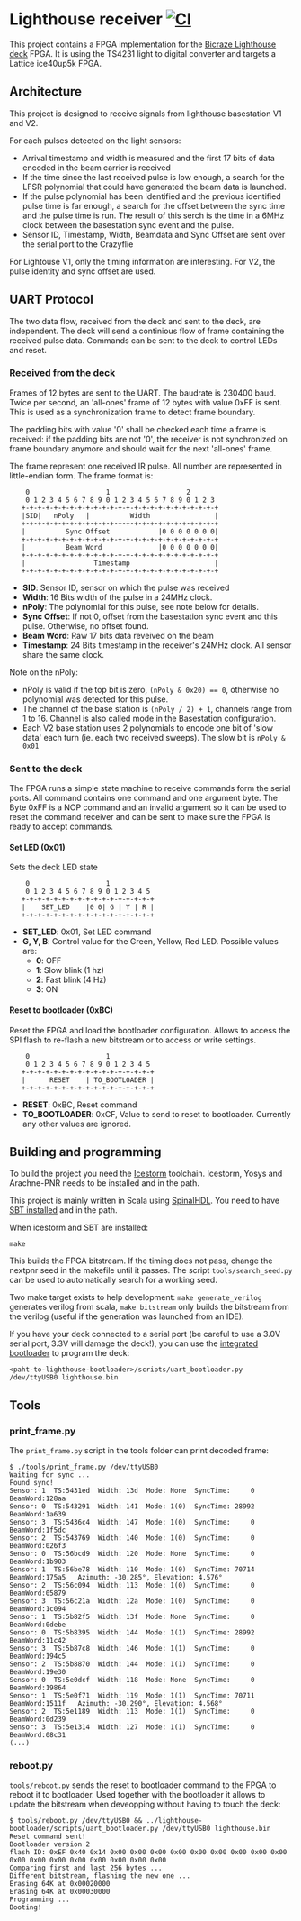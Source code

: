 # Lighthouse receiver [![CI](https://github.com/bitcraze/lighthouse-fpga/workflows/CI/badge.svg)](https://github.com/bitcraze/lighthouse-fpga/actions?query=workflow%3ACI)

This project contains a FPGA implementation for the [Bicraze Lighthouse deck](https://www.bitcraze.io/lighthouse-positioning-deck/) FPGA.
It is using the TS4231 light to digital converter and targets a Lattice ice40up5k FPGA.

## Architecture

This project is designed to receive signals from lighthouse basestation V1 and V2. 

For each pulses detected on the light sensors:
 - Arrival timestamp and width is measured and the first 17 bits of data encoded in the beam carrier is received
 - If the time since the last received pulse is low enough, a search for the
   LFSR polynomial that could have generated the beam data is launched.
 - If the pulse polynomial has been identified and the previous identified pulse
   time is far enough, a search for the offset between the sync time and the
   pulse time is run. The result of this serch is the time in a 6MHz clock between
   the basestation sync event and the pulse.
 - Sensor ID, Timestamp, Width, Beamdata and Sync Offset are sent over the serial
   port to the Crazyflie

For Lightouse V1, only the timing information are interesting. For V2, the pulse
identity and sync offset are used.

## UART Protocol

The two data flow, received from the deck and sent to the deck, are independent.
The deck will send a continious flow of frame containing the received pulse
data. Commands can be sent to the deck to control LEDs and reset.

### Received from the deck

Frames of 12 bytes are sent to the UART. The baudrate is 230400 baud.
Twice per second, an 'all-ones' frame of 12 bytes with value 0xFF is sent.
This is used as a synchronization frame to detect frame boundary.

The padding bits with value '0' shall be checked each time a frame is received:
if the padding bits are not '0', the receiver is not synchronized on frame
boundary anymore and should wait for the next 'all-ones' frame.

The frame represent one received IR pulse. All number are represented in
little-endian form. The frame format is:
```
    0                   1                   2       
    0 1 2 3 4 5 6 7 8 9 0 1 2 3 4 5 6 7 8 9 0 1 2 3 
   +-+-+-+-+-+-+-+-+-+-+-+-+-+-+-+-+-+-+-+-+-+-+-+-+
   |SID|   nPoly   |          Width                |
   +-+-+-+-+-+-+-+-+-+-+-+-+-+-+-+-+-+-+-+-+-+-+-+-+
   |          Sync Offset            |0 0 0 0 0 0 0|
   +-+-+-+-+-+-+-+-+-+-+-+-+-+-+-+-+-+-+-+-+-+-+-+-+
   |          Beam Word              |0 0 0 0 0 0 0|
   +-+-+-+-+-+-+-+-+-+-+-+-+-+-+-+-+-+-+-+-+-+-+-+-+
   |                 Timestamp                     |
   +-+-+-+-+-+-+-+-+-+-+-+-+-+-+-+-+-+-+-+-+-+-+-+-+
```

 - **SID**: Sensor ID, sensor on which the pulse was received
 - **Width**: 16 Bits width of the pulse in a 24MHz clock.
 - **nPoly**: The polynomial for this pulse, see note below for details.
 - **Sync Offset**: If not 0, offset from the basestation sync event and this pulse. Otherwise, no offset found.
 - **Beam Word**: Raw 17 bits data reveived on the beam
 - **Timestamp**: 24 Bits timestamp in the receiver's 24MHz clock. All sensor share the same clock.

Note on the nPoly:
 - nPoly is valid if the top bit is zero, ```(nPoly & 0x20) == 0```, otherwise no polynomial was detected for this pulse.
 - The channel of the base station is ```(nPoly / 2) + 1```, channels range from 1 to 16. Channel is also called mode in the Basestation configuration.
 - Each V2 base station uses 2 polynomials to encode one bit of 'slow data' each turn (ie. each two received sweeps). The slow bit is ```nPoly & 0x01```

### Sent to the deck

The FPGA runs a simple state machine to receive commands form the serial ports.
All command contains one command and one argument byte. The Byte 0xFF is a NOP
command and an invalid argument so it can be used to reset the command receiver
and can be sent to make sure the FPGA is ready to accept commands.

#### Set LED (0x01)

Sets the deck LED state

```
    0                   1
    0 1 2 3 4 5 6 7 8 9 0 1 2 3 4 5 
   +-+-+-+-+-+-+-+-+-+-+-+-+-+-+-+-+
   |    SET_LED    |0 0| G | Y | R |
   +-+-+-+-+-+-+-+-+-+-+-+-+-+-+-+-+
```
 - **SET_LED**: 0x01, Set LED command
 - **G, Y, B**: Control value for the Green, Yellow, Red LED. Possible values are:
   - **0**: OFF
   - **1**: Slow blink (1 hz)
   - **2**: Fast blink (4 Hz)
   - **3**: ON

#### Reset to bootloader (0xBC)

Reset the FPGA and load the bootloader configuration. Allows to access the SPI
flash to re-flash a new bitstream or to access or write settings.

```
    0                   1
    0 1 2 3 4 5 6 7 8 9 0 1 2 3 4 5 
   +-+-+-+-+-+-+-+-+-+-+-+-+-+-+-+-+
   |      RESET    | TO_BOOTLOADER |
   +-+-+-+-+-+-+-+-+-+-+-+-+-+-+-+-+
```
- **RESET**: 0xBC, Reset command
- **TO_BOOTLOADER**: 0xCF, Value to send to reset to bootloader. Currently any
  other values are ignored.


## Building and programming

To build the project you need the [Icestorm](http://www.clifford.at/icestorm/#install) toolchain. Icestorm, Yosys and Arachne-PNR needs to be installed and in the path.

This project is mainly written in Scala using [SpinalHDL](https://spinalhdl.github.io/SpinalDoc-RTD/).
You need to have [SBT installed](https://www.scala-sbt.org/download.html) and in the path.

When icestorm and SBT are installed:
```
make
```

This builds the FPGA bitstream. If the timing does not pass, change the nextpnr seed in the makefile until it passes.
The script ```tools/search_seed.py``` can be used to automatically search for a working seed.

Two make target exists to help development: ```make generate_verilog```
generates verilog from scala, ```make bitstream``` only builds the bitstream from
the verilog (useful if the generation was launched from an IDE).

If you have your deck connected to a serial port (be careful to use a 3.0V serial port, 3.3V will damage the deck!),
you can use the [integrated bootloader](https://github.com/bitcraze/lighthouse-bootloader) to program the deck:
```
<paht-to-lighthouse-bootloader>/scripts/uart_bootloader.py /dev/ttyUSB0 lighthouse.bin
```

## Tools

### print_frame.py

The ```print_frame.py``` script in the tools folder can print decoded frame:

```
$ ./tools/print_frame.py /dev/ttyUSB0
Waiting for sync ...
Found sync!
Sensor: 1  TS:5431ed  Width: 13d  Mode: None  SyncTime:     0  BeamWord:128aa
Sensor: 0  TS:543291  Width: 141  Mode: 1(0)  SyncTime: 28992  BeamWord:1a639
Sensor: 3  TS:5436c4  Width: 147  Mode: 1(0)  SyncTime:     0  BeamWord:1f5dc
Sensor: 2  TS:543769  Width: 140  Mode: 1(0)  SyncTime:     0  BeamWord:026f3
Sensor: 0  TS:56bcd9  Width: 120  Mode: None  SyncTime:     0  BeamWord:1b903
Sensor: 1  TS:56be78  Width: 110  Mode: 1(0)  SyncTime: 70714  BeamWord:175a5   Azimuth: -30.285°, Elevation: 4.576°
Sensor: 2  TS:56c094  Width: 113  Mode: 1(0)  SyncTime:     0  BeamWord:05879
Sensor: 3  TS:56c21a  Width: 12a  Mode: 1(0)  SyncTime:     0  BeamWord:1c094
Sensor: 1  TS:5b82f5  Width: 13f  Mode: None  SyncTime:     0  BeamWord:0debe
Sensor: 0  TS:5b8395  Width: 144  Mode: 1(1)  SyncTime: 28992  BeamWord:11c42
Sensor: 3  TS:5b87c8  Width: 146  Mode: 1(1)  SyncTime:     0  BeamWord:194c5
Sensor: 2  TS:5b8870  Width: 144  Mode: 1(1)  SyncTime:     0  BeamWord:19e30
Sensor: 0  TS:5e0dcf  Width: 118  Mode: None  SyncTime:     0  BeamWord:19864
Sensor: 1  TS:5e0f71  Width: 119  Mode: 1(1)  SyncTime: 70711  BeamWord:1511f   Azimuth: -30.290°, Elevation: 4.568°
Sensor: 2  TS:5e1189  Width: 113  Mode: 1(1)  SyncTime:     0  BeamWord:0d239
Sensor: 3  TS:5e1314  Width: 127  Mode: 1(1)  SyncTime:     0  BeamWord:08c31
(...)
```

### reboot.py

```tools/reboot.py``` sends the reset to bootloader command to the FPGA to
reboot it to bootloader. Used together with the bootloader it allows to update
the bitstream when deveopping without having to touch the deck:

```
$ tools/reboot.py /dev/ttyUSB0 && ../lighthouse-bootloader/scripts/uart_bootloader.py /dev/ttyUSB0 lighthouse.bin
Reset command sent!
Bootloader version 2
flash ID: 0xEF 0x40 0x14 0x00 0x00 0x00 0x00 0x00 0x00 0x00 0x00 0x00 0x00 0x00 0x00 0x00 0x00 0x00 0x00 0x00 
Comparing first and last 256 bytes ...
Different bitstream, flashing the new one ...
Erasing 64K at 0x00020000
Erasing 64K at 0x00030000
Programming ...
Booting!
```
